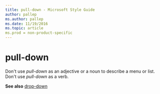 ```yaml
---
title: pull-down - Microsoft Style Guide
author: pallep
ms.author: pallep
ms.date: 11/19/2016
ms.topic: article
ms.prod = non-product-specific
---
```


# pull-down

Don't use *pull-down* as an adjective or a noun to describe a menu or list. Don't use *pull-down* as a verb. 

**See also** [drop-down](/style-guide/a-z-word-list-term-collections/d/drop-down)
